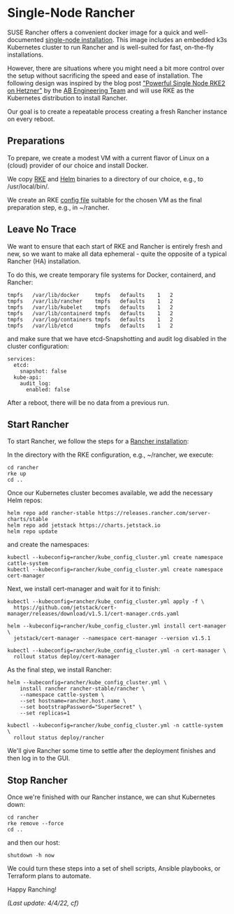 # Single-Node Rancher

SUSE Rancher offers a convenient docker image for a quick and well-documented [single-node installation](https://rancher.com/docs/rancher/v2.6/en/installation/other-installation-methods/single-node-docker/). This image includes an embedded k3s Kubernetes cluster to run Rancher and is well-suited for fast, on-the-fly installations.

However, there are situations where you might need a bit more control over the setup without sacrificing the speed and ease of installation. The following design was inspired by the blog post ["Powerful Single Node RKE2 on Hetzner"](https://blog.alphabravo.io/posts/2021/single-node-rke2-pt1/) by the [AB Engineering Team](mailto:devops@alphabravo.io) and will use RKE as the Kubernetes distribution to install Rancher.

Our goal is to create a repeatable process creating a fresh Rancher instance on every reboot.

## Preparations

To prepare, we create a modest VM with a current flavor of Linux on a (cloud) provider of our choice and install Docker.

We copy [RKE](https://github.com/rancher/rke/releases) and [Helm](https://github.com/helm/helm/releases) binaries to a directory of our choice, e.g., to /usr/local/bin/.

We create an RKE [config file](https://rancher.com/docs/rke/latest/en/installation/) suitable for the chosen VM as the final preparation step, e.g., in ~/rancher.

## Leave No Trace

We want to ensure that each start of RKE and Rancher is entirely fresh and new, so we want to make all data ephemeral - quite the opposite of a typical Rancher (HA) installation.

To do this, we create temporary file systems for Docker, containerd, and Rancher:

```
tmpfs	/var/lib/docker     tmpfs	defaults	1	2
tmpfs	/var/lib/rancher    tmpfs	defaults	1	2
tmpfs	/var/lib/kubelet    tmpfs	defaults	1	2
tmpfs	/var/lib/containerd tmpfs	defaults	1	2
tmpfs	/var/log/containers tmpfs	defaults	1	2
tmpfs	/var/lib/etcd       tmpfs	defaults	1	2
```

and make sure that we have etcd-Snapshotting and audit log disabled in the cluster configuration:

```
services:
  etcd:
    snapshot: false
  kube-api:
    audit_log:
      enabled: false
```

After a reboot, there will be no data from a previous run.

## Start Rancher

To start Rancher, we follow the steps for a [Rancher installation](https://rancher.com/docs/rancher/v2.6/en/installation/install-rancher-on-k8s/):

In the directory with the RKE configuration, e.g., ~/rancher, we execute:

```
cd rancher
rke up
cd ..
```

Once our Kubernetes cluster becomes available, we add the necessary Helm repos:

```
helm repo add rancher-stable https://releases.rancher.com/server-charts/stable
helm repo add jetstack https://charts.jetstack.io
helm repo update
```

and create the namespaces:

```
kubectl --kubeconfig=rancher/kube_config_cluster.yml create namespace cattle-system
kubectl --kubeconfig=rancher/kube_config_cluster.yml create namespace cert-manager
```

Next, we install cert-manager and wait for it to finish:

```
kubectl --kubeconfig=rancher/kube_config_cluster.yml apply -f \
  https://github.com/jetstack/cert-manager/releases/download/v1.5.1/cert-manager.crds.yaml

helm --kubeconfig=rancher/kube_config_cluster.yml install cert-manager \
  jetstack/cert-manager --namespace cert-manager --version v1.5.1

kubectl --kubeconfig=rancher/kube_config_cluster.yml -n cert-manager \
  rollout status deploy/cert-manager
```

As the final step, we install Rancher:

```
helm --kubeconfig=rancher/kube_config_cluster.yml \
    install rancher rancher-stable/rancher \
    --namespace cattle-system \
    --set hostname=rancher.host.name \
    --set bootstrapPassword="SuperSecret" \
    --set replicas=1 

kubectl --kubeconfig=rancher/kube_config_cluster.yml -n cattle-system \
  rollout status deploy/rancher
```

We'll give Rancher some time to settle after the deployment finishes and then log in to the GUI.

## Stop Rancher

Once we're finished with our Rancher instance, we can shut Kubernetes down:

```
cd rancher
rke remove --force
cd ..
```

and then our host:

```
shutdown -h now
```

We could turn these steps into a set of shell scripts, Ansible playbooks, or Terraform plans to automate.

Happy Ranching!

*(Last update: 4/4/22, cf)*

